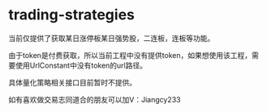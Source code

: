 # trading-strategies
当前仅提供了获取某日涨停板某日强势股，二连板，连板等功能。

由于token是付费获取，所以当前工程中没有提供token，如果想使用该工程，需要使用UrlConstant中没有token的url路径。

具体量化策略相关接口目前暂时不提供。

如有喜欢做交易志同道合的朋友可以加V：Jiangcy233




